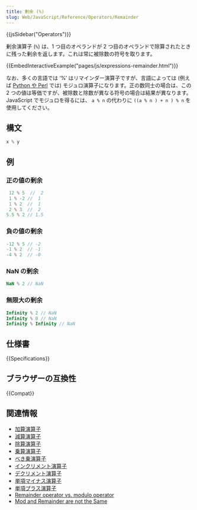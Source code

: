 ```yaml
---
title: 剰余 (%)
slug: Web/JavaScript/Reference/Operators/Remainder
---
```

{{jsSidebar("Operators")}}

剰余演算子 (`%`) は、1 つ目のオペランドが 2 つ目のオペランドで除算されたときに残った剰余を返します。これは常に被除数の符号を取ります。

{{EmbedInteractiveExample("pages/js/expressions-remainder.html")}}

なお、多くの言語では ‘%’ はリマインダー演算子ですが、言語によっては (例えば [Python や Perl](https://en.wikipedia.org/wiki/Modulo_operation#In_programming_languages) では) モジュロ演算子になります。正の数同士の場合は、この 2 つの値は等価ですが、被除数と除数が異なる符号の場合は結果が異なります。 JavaScript でモジュロを得るには、 `a % n` の代わりに `((a % n ) + n ) % n` を使用してください。

## 構文

```js
x % y
```

## 例

### 正の値の剰余

```js
 12 % 5  //  2
 1 % -2 //  1
 1 % 2  //  1
 2 % 3  //  2
5.5 % 2 // 1.5
```

### 負の値の剰余

```js
-12 % 5 // -2
-1 % 2  // -1
-4 % 2  // -0
```

### NaN の剰余

```js
NaN % 2 // NaN
```

### 無限大の剰余

```js
Infinity % 2 // NaN
Infinity % 0 // NaN
Infinity % Infinity // NaN
```

## 仕様書

{{Specifications}}

## ブラウザーの互換性

{{Compat}}

## 関連情報

- [加算演算子](/ja/docs/Web/JavaScript/Reference/Operators/Addition)
- [減算演算子](/ja/docs/Web/JavaScript/Reference/Operators/Subtraction)
- [除算演算子](/ja/docs/Web/JavaScript/Reference/Operators/Division)
- [乗算演算子](/ja/docs/Web/JavaScript/Reference/Operators/Multiplication)
- [べき乗演算子](/ja/docs/Web/JavaScript/Reference/Operators/Exponentiation)
- [インクリメント演算子](/ja/docs/Web/JavaScript/Reference/Operators/Increment)
- [デクリメント演算子](/ja/docs/Web/JavaScript/Reference/Operators/Decrement)
- [単項マイナス演算子](/ja/docs/Web/JavaScript/Reference/Operators/Unary_negation)
- [単項プラス演算子](/ja/docs/Web/JavaScript/Reference/Operators/Unary_plus)
- [Remainder operator vs. modulo operator](https://2ality.com/2019/08/remainder-vs-modulo.html)
- [Mod and Remainder are not the Same](https://rob.conery.io/2018/08/21/mod-and-remainder-are-not-the-same/)

